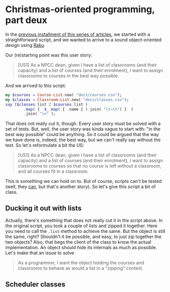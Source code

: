 # Christmas-oriented programming, part deux

In
the
[previous installment of this series of articles](https://raku-advent.blog/2020/12/22/day-23-christmas-oriented-design-and-implementation/),
we started with a straightforward script, and we wanted to arrive to a
sound object-oriented design using [Raku](https://raku.org).

Our (re)starting point was this user story:

> [US1] As a NPCC dean, given I have a list of classrooms (and their
  capacity) and a list of courses (and their enrolment), I want to
  assign classrooms to courses in the best way possible.

And we arrived to this script:

```raku
my $courses = Course-List.new( "docs/courses.csv");
my $classes = Classroom-List.new( "docs/classes.csv");
say ($classes.list Z $courses.list )
        .map( {  $_.map( { .name } ).join( "\t→\t") }  )
        .join( "\n" );
```

That does not really cut it, though. Every user story must be solved
with a set of tests. But, well, the user story was kinda vague to
start with: "in the best way possible" could be anything. So it could
be argued that the way we have done is, indeed, the best way, but we
can't really say without the test. So let's reformulate a bit the US:

> [US1]  As a NPCC dean, given I have a list of classrooms (and their
  capacity) and a list of courses (and their enrolment), I want to
  assign classrooms to courses so that no course is left without a
  classroom, and all courses fit in a classroom.

This is something we can hold on to. But of course, scripts can't be
tested (well,
they [can](https://github.com/JJ/perl6-test-script-output), but that's
another story). So let's give this script a bit of class.

## Ducking it out with lists

Actually, there's something that does not really cut it in the script
above. In the original script, you took a couple of lists and zipped
it together. Here you need to call the `.list` method to achieve the
same. But the object is still the same, right? Shouldn't it be
possible, and easy, to just zip together the two objects? Also, that
begs the client of the class to know the actual implementation. An
object should hide its internals as much as possible. Let's make
that an issue to solve

> As a programmer, I want the object holding the courses and
> classrooms to behave as would a list in a "zipping" context.



## Scheduler classes


